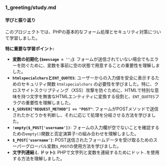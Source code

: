 ### 1_greeting/study.md

#### 学びと振り返り

このプロジェクトでは、PHPの基本的なフォーム処理とセキュリティ対策について学習しました。

**特に重要な学習ポイント:**

*   **変数の初期化 (`$message = '';`)**: フォームが送信されていない場合でもエラーを防ぐために、変数を事前に空の状態で用意することの重要性を理解しました。
*   **`htmlspecialchars`と`ENT_QUOTES`**: ユーザーからの入力値を安全に表示するためのセキュリティ関数 `htmlspecialchars` の必要性を学びました。特に、クロスサイトスクリプティング（XSS）攻撃を防ぐために、HTMLで特別な意味を持つ文字を無害なHTMLエンティティに変換する役割と、`ENT_QUOTES`フラグの重要性を理解しました。
*   **`$_SERVER["REQUEST_METHOD"] == "POST"`**: フォームがPOSTメソッドで送信されたかどうかを判断し、それに応じて処理を分岐させる方法を学びました。
*   **`!empty($_POST['username'])`**: フォームの入力欄が空でないことを確認するための`empty()`関数と否定演算子`!`の組み合わせを理解しました。
*   **`$_POST['username']`**: POST送信されたフォームデータを受け取るためのスーパーグローバル変数`$_POST`の使用方法を学びました。
*   **文字列連結 (`.` ドット)**: PHPで文字列と変数を連結するためにドット`.`を使用する方法を理解しました。 